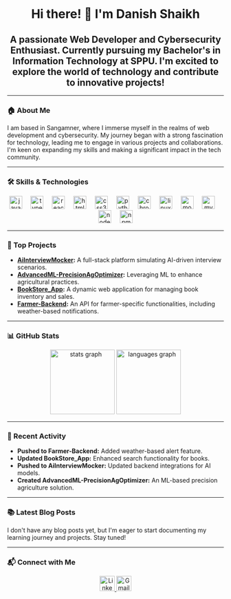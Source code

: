 <h1 align="center">Hi there! 👋 I'm Danish Shaikh</h1>

<h2 align="center">
  A passionate Web Developer and Cybersecurity Enthusiast. Currently pursuing my Bachelor's in Information Technology at SPPU. I'm excited to explore the world of technology and contribute to innovative projects!
</h2>

---

### 🏠 About Me
I am based in Sangamner, where I immerse myself in the realms of web development and cybersecurity. My journey began with a strong fascination for technology, leading me to engage in various projects and collaborations. I'm keen on expanding my skills and making a significant impact in the tech community.  

---

### 🛠️ Skills & Technologies
<div align="center">
  <img src="https://cdn.jsdelivr.net/gh/devicons/devicon/icons/javascript/javascript-original.svg" height="30" alt="javascript logo"  />
  <img width="12" />
  <img src="https://cdn.jsdelivr.net/gh/devicons/devicon/icons/typescript/typescript-original.svg" height="30" alt="typescript logo"  />
  <img width="12" />
  <img src="https://cdn.jsdelivr.net/gh/devicons/devicon/icons/react/react-original.svg" height="30" alt="react logo"  />
  <img width="12" />
  <img src="https://cdn.jsdelivr.net/gh/devicons/devicon/icons/html5/html5-original.svg" height="30" alt="html5 logo"  />
  <img width="12" />
  <img src="https://cdn.jsdelivr.net/gh/devicons/devicon/icons/css3/css3-original.svg" height="30" alt="css3 logo"  />
  <img width="12" />
  <img src="https://cdn.jsdelivr.net/gh/devicons/devicon/icons/python/python-original.svg" height="30" alt="python logo"  />
  <img width="12" />
  <img src="https://cdn.jsdelivr.net/gh/devicons/devicon/icons/chrome/chrome-original.svg" height="30" alt="chrome logo"  />
  <img width="12" />
  <img src="https://cdn.jsdelivr.net/gh/devicons/devicon/icons/linux/linux-original.svg" height="30" alt="linux logo"  />
  <img width="12" />
  <img src="https://cdn.jsdelivr.net/gh/devicons/devicon/icons/mongodb/mongodb-original.svg" height="30" alt="mongodb logo"  />
  <img width="12" />
  <img src="https://cdn.jsdelivr.net/gh/devicons/devicon/icons/mysql/mysql-original.svg" height="30" alt="mysql logo"  />
  <img width="12" />
  <img src="https://cdn.jsdelivr.net/gh/devicons/devicon/icons/nodejs/nodejs-original.svg" height="30" alt="nodejs logo"  />
  <img width="12" />
  <img src="https://cdn.jsdelivr.net/gh/devicons/devicon/icons/npm/npm-original-wordmark.svg" height="30" alt="npm logo"  />
</div>

---

### 📌 Top Projects
- **[AiInterviewMocker](#):** A full-stack platform simulating AI-driven interview scenarios.  
- **[AdvancedML-PrecisionAgOptimizer](#):** Leveraging ML to enhance agricultural practices.  
- **[BookStore_App](#):** A dynamic web application for managing book inventory and sales.  
- **[Farmer-Backend](#):** An API for farmer-specific functionalities, including weather-based notifications.  

---

### 📊 GitHub Stats
<div align="center">
  <img src="https://github-readme-stats.vercel.app/api?username=danishskh70&hide_title=false&hide_rank=false&show_icons=true&include_all_commits=true&count_private=true&disable_animations=false&theme=dracula&locale=en&hide_border=false" height="150" alt="stats graph"  />
  <img src="https://github-readme-stats.vercel.app/api/top-langs?username=danishskh70&locale=en&hide_title=false&layout=compact&card_width=320&langs_count=5&theme=dracula&hide_border=false" height="150" alt="languages graph"  />
</div>

---

### 🔄 Recent Activity
- **Pushed to Farmer-Backend:** Added weather-based alert feature.  
- **Updated BookStore_App:** Enhanced search functionality for books.  
- **Pushed to AiInterviewMocker:** Updated backend integrations for AI models.  
- **Created AdvancedML-PrecisionAgOptimizer:** An ML-based precision agriculture solution.  

---

### 📚 Latest Blog Posts
I don't have any blog posts yet, but I'm eager to start documenting my learning journey and projects. Stay tuned!  

---

### 📬 Connect with Me
<div align="center">
  <a href="https://www.linkedin.com/in/danish-shaikh-262016265" target="_blank">
    <img src="https://img.shields.io/static/v1?message=LinkedIn&logo=linkedin&label=&color=0077B5&logoColor=white&labelColor=&style=for-the-badge" height="35" alt="LinkedIn" />
  </a>
  <a href="mailto:danishskh70@gmail.com" target="_blank">
    <img src="https://img.shields.io/static/v1?message=Gmail&logo=gmail&label=&color=D14836&logoColor=white&labelColor=&style=for-the-badge" height="35" alt="Gmail" />
  </a>
</div>

